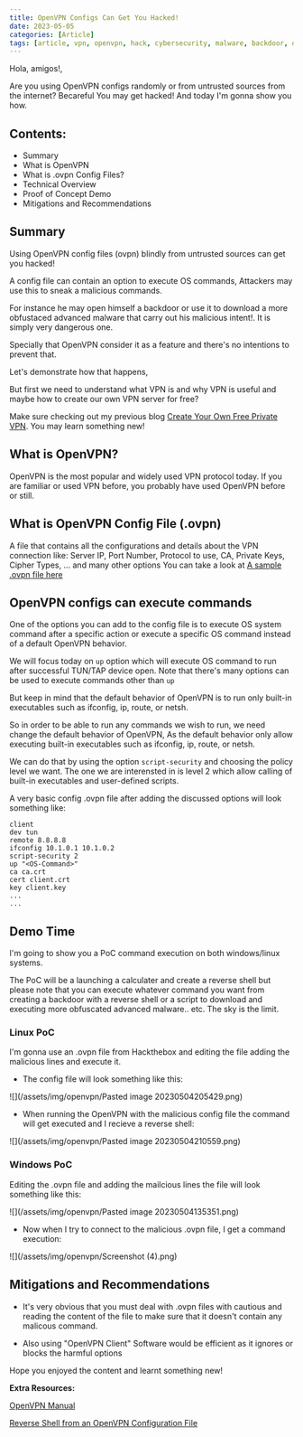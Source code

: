```yaml
---
title: OpenVPN Configs Can Get You Hacked!
date: 2023-05-05
categories: [Article]
tags: [article, vpn, openvpn, hack, cybersecurity, malware, backdoor, ovpn]
---
```


Hola, amigos!,

Are you using OpenVPN configs randomly or from untrusted sources from the internet?
Becareful You may get hacked!
And today I'm gonna show you how.




## Contents:
- Summary
- What is OpenVPN
- What is .ovpn Config Files? 
- Technical Overview
- Proof of Concept Demo 
- Mitigations and Recommendations



## Summary

Using OpenVPN config files (ovpn) blindly from untrusted sources can get you hacked!

A config file can contain an option to execute OS commands, Attackers may use this to sneak a malicious commands. 

For instance he may open himself a backdoor or use it to download a more obfustaced advanced malware that carry out his malicious intent!.
It is simply very dangerous one. 

Specially that OpenVPN consider it as a feature and there's no intentions to prevent that.

Let's demonstrate how that happens,

But first we need to understand what VPN is and why VPN is useful and maybe how to create our own VPN server for free?

Make sure checking out my previous blog [Create Your Own Free Private VPN](https://sawmj.github.io/posts/Create-Free-VPN/). You may learn something new!



## What is OpenVPN?

OpenVPN is the most popular and widely used VPN protocol today.
If you are familiar or used VPN before, you probably have used OpenVPN before or still.

## What is OpenVPN Config File (.ovpn)

A file that contains all the configurations and details about the VPN connection like: Server IP, Port Number, Protocol to use, CA, Private Keys, Cipher Types, ... and many other options
You can take a look at [A sample .ovpn file here](https://gist.github.com/renatolfc/f6c9e2a5bd6503005676)


## OpenVPN configs can execute commands

One of the options you can add to the config file is to execute OS system command after a specific action or execute a specific OS command instead of a default OpenVPN behavior.

We will focus today on `up` option which will execute OS command to run after successful TUN/TAP device open. Note that there's many options can be used to execute commands other than `up`

But keep in mind that the default behavior of OpenVPN is to run only built-in executables such as ifconfig, ip, route, or netsh.

So in order to be able to run any commands we wish to run, we need change the default behavior of OpenVPN, As the default behavior only allow executing built-in executables such as ifconfig, ip, route, or netsh.

We can do that by using the option `script-security` and choosing the policy level we want.
The one we are interensted in is level 2 which allow calling of built-in executables and user-defined scripts.

A very basic config .ovpn file after adding the discussed options will look something like:

``` 
client
dev tun
remote 8.8.8.8
ifconfig 10.1.0.1 10.1.0.2
script-security 2
up "<OS-Command>"
ca ca.crt
cert client.crt
key client.key
...
...
```



## Demo Time

I'm going to show you a PoC command execution on both windows/linux systems.

The PoC will be a launching a calculater and create a reverse shell but please note that you can execute whatever command you want from creating a backdoor with a reverse shell or a script to download and executing more obfuscated advanced malware.. etc. The sky is the limit.

### Linux PoC

I'm gonna use an .ovpn file from Hackthebox and editing the file adding the malicious lines and execute it.

- The config file will look something like this:

![](/assets/img/openvpn/Pasted image 20230504205429.png)

- When running the OpenVPN with the malicious config file the command will get executed and I recieve a reverse shell:

![](/assets/img/openvpn/Pasted image 20230504210559.png)


### Windows PoC

 Editing the .ovpn file and adding the mailcious lines the file will look something like this:

 ![](/assets/img/openvpn/Pasted image 20230504135351.png)

 - Now when I try to connect to the malicious .ovpn file, I get a command execution:

 ![](/assets/img/openvpn/Screenshot (4).png)



## Mitigations and Recommendations

- It's very obvious that you must deal with .ovpn files with cautious and reading the content of the file to make sure that it doesn't contain any malicous command.

- Also using "OpenVPN Client" Software would be efficient as it ignores or blocks the harmful options



Hope you enjoyed the content and learnt something new!



**Extra Resources:**


[OpenVPN Manual](https://openvpn.net/community-resources/reference-manual-for-openvpn-2-4/)

[Reverse Shell from an OpenVPN Configuration File](https://medium.com/tenable-techblog/reverse-shell-from-an-openvpn-configuration-file-73fd8b1d38da)
